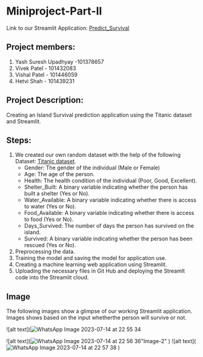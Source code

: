 # Miniproject-Part-II
Link to our Streamlit Application: [Predict_Survival](https://predictsurvivalpy-8xmncfic0ip.streamlit.app/)
## Project members:
1. Yash Suresh Upadhyay -101378657
2. Vivek Patel - 101432083
3. Vishal Patel - 101446059
4. Hetvi Shah - 101439231

## Project Description:
Creating an Island Survival prediction application using the Titanic dataset and Streamlit.

## Steps:
1. We created our own random dataset with the help of the following Dataset: [Titanic dataset](https://www.kaggle.com/datasets/brendan45774/test-file).
   * Gender: The gender of the individual (Male or Female)
   * Age: The age of the person.
   * Health: The health condition of the individual (Poor, Good, Excellent).
   * Shelter_Built: A binary variable indicating whether the person has built a shelter (Yes or No).
   * Water_Available: A binary variable indicating whether there is access to water (Yes or No).
   * Food_Available: A binary variable indicating whether there is access to food (Yes or No).
   * Days_Survived: The number of days the person has survived on the island.
   * Survived: A binary variable indicating whether the person has been rescued (Yes or No).
3. Preprocessing the data.
4. Training the model and saving the model for application use.
5. Creating a machine learning web application using Streamlit.
6. Uploading the necessary files in Git Hub and deploying the Streamlt code into the Streamlit cloud.

## Image
The following images show a glimpse of our working Streamlit application. 
Images shows based on the input whetherthe person will survive or not.

![alt text](![WhatsApp Image 2023-07-14 at 22 55 34](https://github.com/vpatel2398/Miniproject-Part-II/assets/39990761/8e1dc461-a6b4-4d30-973b-5b50bc01064e "Image-1")

![alt text](![WhatsApp Image 2023-07-14 at 22 56 36](https://github.com/vpatel2398/Miniproject-Part-II/assets/39990761/72ed48ab-ed4c-4805-96a9-919bba2ef872)"Image-2"
)
![alt text](![WhatsApp Image 2023-07-14 at 22 57 38](https://github.com/vpatel2398/Miniproject-Part-II/assets/39990761/bdff1403-c926-4b8f-97dc-1f58d420b468 "Image-3")
)
